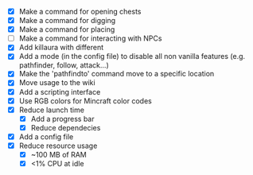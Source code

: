 * [X] Make a command for opening chests
* [X] Make a command for digging
* [X] Make a command for placing
* [ ] Make a command for interacting with NPCs
* [X] Add killaura with different
* [X] Add a mode (in the config file) to disable all non vanilla features (e.g. pathfinder, follow, attack...)
* [X] Make the 'pathfindto' command move to a specific location
* [X] Move usage to the wiki
* [X] Add a scripting interface
* [X] Use RGB colors for Mincraft color codes
* [X] Reduce launch time
  * [X] Add a progress bar
  * [X] Reduce dependecies
* [X] Add a config file
* [X] Reduce resource usage
  * [X] ~100 MB of RAM
  * [X] <1% CPU at idle
